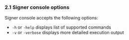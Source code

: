 ### 2.1 Signer console options

Signer console accepts the following options:
- `-h` or `-help` displays list of supported commands
- `-v` or `-verbose` displays more detailed execution output